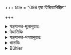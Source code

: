 +++
title = "098 एषा विचित्राभिहिता"

+++

<details><summary>गङ्गानथ-मूलानुवादः</summary>

Thus have been described the various expiations for wine-drinking; after this I am going to expound the expiation for the theft of gold.—(98)
</details>

<details><summary>मेधातिथिः</summary>

उक्तप्रयोजनौ पूर्वोत्तरश्लोकौ ॥ ११.९८ ॥
</details>

<details><summary>गङ्गानथ-भाष्यानुवादः</summary>

The purpose of the two halves of the verse is as is clearly stated here.—(98)
</details>

<details><summary>भारुचिः</summary>

उपसंहारोपन्यासार्थः स्लोकः ॥ ११.९७ ॥
</details>

<details><summary>Bühler</summary>

099	The various expiations for drinking (the spirituous liquors called) Sura have thus been explained; I will next proclaim the atonement for stealing the gold (of a Brahmana).
</details>

